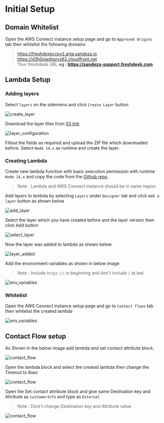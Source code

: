 # Initial Setup

## Domain Whitelist

Open the AWS Connect instance setup page and go to `Approved Origins` tab then whitelist the following domains

> https://freshdeskccpv2.arta.sandeza.io \
> https://d3h0owdjgzys62.cloudfront.net \
> Your freshdesk URL **eg : https://sandeza-support.freshdesk.com**

## Lambda Setup

### Adding layers

Select `layers` on the sidemenu and click `Create Layer` button

![create_layer](/images/create_layer.png)

Download the layer files from <a href="https://lambda-layers-1h8d3.s3.ap-south-1.amazonaws.com/freshdesk-integration-layer.zip" target="_blank">S3 link</a>

![layer_configuration](/images/layer_configuration.png)

Fillout the fields as required and upload the ZIP file which downloaded before. Select `Node 14.x` as runtime and create the layer.

### Creating Lambda

Create new lambda function with basic execution permission with runtime `Node 14.x`  and copy the code from the <a href="https://github.com/Sandeza/arta-freshdesk-integration-lambda" target="_blank">Github repo</a>.

> Note : Lambda and AWS Connect instance should be in same region

Add layers to lambda by selecting `Layers` under `Designer` tab and click `Add a layer` button as shown below

![add_layer](/images/add_layer.png)

Select the layer which you have created before and the layer version then click Add button

![select_layer](/images/select_layer.png)

Now the layer was added to lambda as shown below

![layer_added](/images/layer_added.png)

Add the environment variables as shown in below image

> Note : Include `https://` in beginning and don't include `/` at last

![env_variables](/images/env_variables.png)

### Whitelist

Open the AWS Connect instance setup page and go to `Contact flows` tab then whitelist the created lambda

![env_variables](/images/lambda_whitelist.png)

## Contact Flow setup

As Shown in the below image add lambda and set contact attribute block.

![contact_flow](/images/contact_flow.png)

Open the lambda block and select the created lambda then change the Timeout to 8sec

![contact_flow](/images/lambda_config.png)

Open the Set contact attribute block and give same Destination key and Attribute as `customerInfo` and type as `External`

>Note : Dont't change Destination key and Attribute value

![contact_flow](/images/set_contact_attribute.png)

